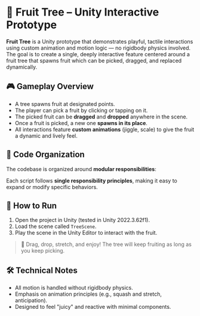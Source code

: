 # 🍎 Fruit Tree – Unity Interactive Prototype

**Fruit Tree** is a Unity prototype that demonstrates playful, tactile interactions using custom animation and motion logic — no rigidbody physics involved. The goal is to create a single, deeply interactive feature centered around a fruit tree that spawns fruit which can be picked, dragged, and replaced dynamically.

## 🎮 Gameplay Overview

- A tree spawns fruit at designated points.
- The player can pick a fruit by clicking or tapping on it.
- The picked fruit can be **dragged** and **dropped** anywhere in the scene.
- Once a fruit is picked, a new one **spawns in its place**.
- All interactions feature **custom animations** (jiggle, scale) to give the fruit a dynamic and lively feel.

## 🧠 Code Organization

The codebase is organized around **modular responsibilities**:

Each script follows **single responsibility principles**, making it easy to expand or modify specific behaviors.

## 🔧 How to Run

1. Open the project in Unity (tested in Unity 2022.3.62f1).
2. Load the scene called `TreeScene`.
3. Play the scene in the Unity Editor to interact with the fruit.

> 🍐 Drag, drop, stretch, and enjoy! The tree will keep fruiting as long as you keep picking.

## 🛠️ Technical Notes

- All motion is handled without rigidbody physics.
- Emphasis on animation principles (e.g., squash and stretch, anticipation).
- Designed to feel "juicy" and reactive with minimal components.
